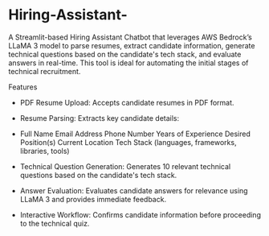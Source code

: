 # Hiring-Assistant-

A Streamlit-based Hiring Assistant Chatbot that leverages AWS Bedrock’s LLaMA 3 model to parse resumes, extract candidate information, generate technical questions based on the candidate's tech stack, and evaluate answers in real-time. This tool is ideal for automating the initial stages of technical recruitment.

Features
- PDF Resume Upload: Accepts candidate resumes in PDF format.
- Resume Parsing: Extracts key candidate details:
-  Full Name
Email Address
Phone Number
Years of Experience
Desired Position(s)
Current Location
Tech Stack (languages, frameworks, libraries, tools)

- Technical Question Generation: Generates 10 relevant technical questions based on the candidate's tech stack.
- Answer Evaluation: Evaluates candidate answers for relevance using LLaMA 3 and provides immediate feedback.
- Interactive Workflow: Confirms candidate information before proceeding to the technical quiz.
